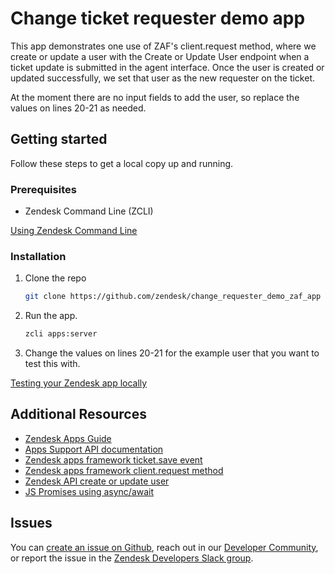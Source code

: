 # Change ticket requester demo app

This app demonstrates one use of ZAF's client.request method, where we create or update a user with the Create or Update User endpoint when a ticket update is submitted in the agent interface. Once the user is created or updated successfully, we set that user as the new requester on the ticket.

At the moment there are no input fields to add the user, so replace the values on lines 20-21 as needed.

## Getting started

Follow these steps to get a local copy up and running.

### Prerequisites

- Zendesk Command Line (ZCLI)

[Using Zendesk Command Line](https://developer.zendesk.com/documentation/apps/app-developer-guide/zcli/#installing-and-updating-zcli)

### Installation

1. Clone the repo

    ``` bash
    git clone https://github.com/zendesk/change_requester_demo_zaf_app
    ```

2. Run the app.

    ``` bash
    zcli apps:server
    ```

3. Change the values on lines 20-21 for the example user that you want to test this with.

[Testing your Zendesk app locally](https://developer.zendesk.com/documentation/apps/app-developer-guide/zcli/#testing-your-zendesk-app-locally)

<!-- Links to relevant resources such as help center articles or dev docs -->

## Additional Resources

- [Zendesk Apps Guide](https://developer.zendesk.com/documentation/apps/)
- [Apps Support API documentation](https://developer.zendesk.com/api-reference/apps/apps-support-api/introduction/)
- [Zendesk apps framework ticket.save event](https://developer.zendesk.com/api-reference/apps/apps-support-api/ticket_sidebar/#ticket-save-hook-events)
- [Zendesk apps framework client.request method](https://developer.zendesk.com/api-reference/apps/apps-core-api/client_api/#clientrequestoptions)
- [Zendesk API create or update user](https://developer.zendesk.com/api-reference/ticketing/users/users/#create-or-update-user)
- [JS Promises using async/await](https://developer.mozilla.org/en-US/docs/Learn/JavaScript/Asynchronous/Promises#async_and_await)

## Issues

You can [create an issue on Github](https://github.com/zendesk/change_requester_demo_zaf_app/issues/new),
reach out in our [Developer Community](https://support.zendesk.com/hc/en-us/community/topics),
or report the issue in the [Zendesk Developers Slack group](https://docs.google.com/forms/d/e/1FAIpQLScm_rDLWwzWnq6PpYWFOR_PwMaSBcaFft-1pYornQtBGAaiJA/viewform).
